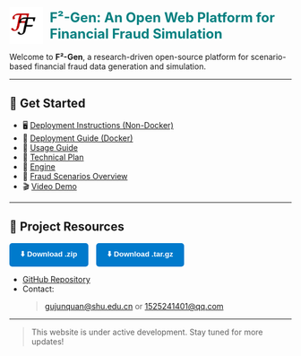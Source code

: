 <link rel="icon" type="image/png" href="favicon.png">

<p style="display: flex; align-items: center; gap: 12px;">
  <img src="LOGO.png" alt="F²-Gen Logo" width="60">
  <span style="font-size: 24px; font-weight: bold; color: teal;">F²-Gen: An Open Web Platform for Financial Fraud Simulation</span>
</p>




Welcome to **F²-Gen**, a research-driven open-source platform for scenario-based financial fraud data generation and simulation.

---

## 🔗 Get Started

- 🖥️ [Deployment Instructions (Non-Docker)](deploy.html)
- 🐳 [Deployment Guide (Docker)](deploy_docker.html)
- 🧭 [Usage Guide](usage.html)
- 📖 [Technical Plan](technical.html)
- 📂 [Engine](engine.html)
- 📌 [Fraud Scenarios Overview](scenarios.html)
- 🎬 [Video Demo](demo.html)

---

## 📂 Project Resources

<div style="margin-top: 1em; margin-bottom: 1em;">
  <a href="https://github.com/sethGu/FinancialFraudDataGenerator/archive/refs/tags/v1.0.zip" style="text-decoration: none;">
    <button style="background-color: #007acc; color: white; padding: 10px 20px; border: none; border-radius: 5px; font-weight: bold;">
      ⬇️ Download .zip
    </button>
  </a>
  <a href="https://github.com/sethGu/FinancialFraudDataGenerator/archive/refs/tags/v1.0.tar.gz" style="text-decoration: none; margin-left: 10px;">
    <button style="background-color: #007acc; color: white; padding: 10px 20px; border: none; border-radius: 5px; font-weight: bold;">
      ⬇️ Download .tar.gz
    </button>
  </a>
</div>


- [GitHub Repository](https://github.com/sethGu/FinancialFraudDataGenerator)
- Contact:
  > gujunquan@shu.edu.cn or
  > 1525241401@qq.com

---
> This website is under active development. Stay tuned for more updates!
